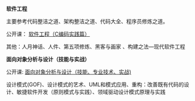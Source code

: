 
**软件工程**

主要参考代码整洁之道、架构整洁之道、代码大全、程序员修炼之道。

公开课： [软件工程（C编码实践篇）](https://mooc.study.163.com/course/1000002006?_trace_c_p_k2_=9ef1d9a313944e6f95aee0773c79d6f1#/info)

其他：人月神话、人件、第五项修炼、黑客与画家 、构建之法—现代软件工程 

**面向对象分析与设计（技能与实战）**

公开课:  [面向对象分析与设计（技能、专业技术、实战)](https://mooc.study.163.com/course/1000003016#/info)

设计模式(GOF)、设计模式的艺术、UML和模式应用、重构：改善既有代码的设计、敏捷软件开发（原则模式与实践）、领域驱动设计模式原理与实践


